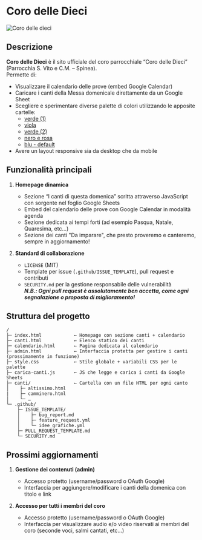 # Coro delle Dieci

![Coro delle dieci](https://github.com/user-attachments/assets/c2eccda9-a303-48bc-9503-7222b28d116a)


## Descrizione

**Coro delle Dieci** è il sito ufficiale del coro parrocchiale “Coro delle Dieci” (Parrocchia S. Vito e C.M. – Spinea).  
Permette di:
- Visualizzare il calendario delle prove (embed Google Calendar)  
- Caricare i canti della Messa domenicale direttamente da un Google Sheet  
- Scegliere e sperimentare diverse palette di colori utilizzando le apposite cartelle:
  - [verde (1)](./demo-palette1)
  - [viola](./demo-palette2)
  - [verde (2)](./demo-palette3)
  - [nero e rosa](./demo-palette4)
  - [blu - default](./index.html)
- Avere un layout responsive sia da desktop che da mobile  

## Funzionalità principali

1. **Homepage dinamica**  
   - Sezione “I canti di questa domenica” scritta attraverso JavaScript con sorgente nel foglio Google Sheets  
   - Embed del calendario delle prove con Google Calendar in modalità agenda
   - Sezione dedicata ai tempi forti (ad esempio Pasqua, Natale, Quaresima, etc…)
   - Sezione dei canti "Da imparare", che presto proveremo e canteremo, sempre in aggiornamento!

2. **Standard di collaborazione**  
   - `LICENSE` (MIT)  
   - Template per issue (`.github/ISSUE_TEMPLATE`), pull request e contributi  
   - `SECURITY.md` per la gestione responsabile delle vulnerabilità  
***N.B.: Ogni pull request è assolutamente ben accetta, come ogni segnalazione o proposta di miglioramento!***

## Struttura del progetto
```text
/
├─ index.html            ← Homepage con sezione canti + calendario  
├─ canti.html            ← Elenco statico dei canti  
├─ calendario.html       ← Pagina dedicata al calendario  
├─ admin.html            ← Interfaccia protetta per gestire i canti (prossimamente in funzione)  
├─ style.css             ← Stile globale + variabili CSS per le palette  
├─ carica‑canti.js       ← JS che legge e carica i canti da Google Sheets  
├─ canti/                ← Cartella con un file HTML per ogni canto  
│    ├─ altissimo.html
|    ├─ camminero.html
│    └─ …
└─ .github/
    ├─ ISSUE_TEMPLATE/
    │    ├─ bug_report.md
    │    ├─ feature_request.yml
    │    └─ idee_grafiche.yml
    ├─ PULL_REQUEST_TEMPLATE.md
    └─ SECURITY.md
```

## Prossimi aggiornamenti
1. **Gestione dei contenuti (admin)**  
   - Accesso protetto (username/password o OAuth Google)  
   - Interfaccia per aggiungere/modificare i canti della domenica con titolo e link

2. **Accesso per tutti i membri del coro**
   - Accesso protetto (username/password o OAuth Google)
   - Interfaccia per visualizzare audio e/o video riservati ai membri del coro (seconde voci, salmi cantati, etc…)
